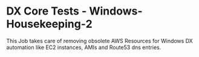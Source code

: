# DX Core Tests - Windows-Housekeeping-2

This Job takes care of removing obsolete AWS Resources for Windows DX automation like EC2 instances, AMIs and Route53 dns entries.